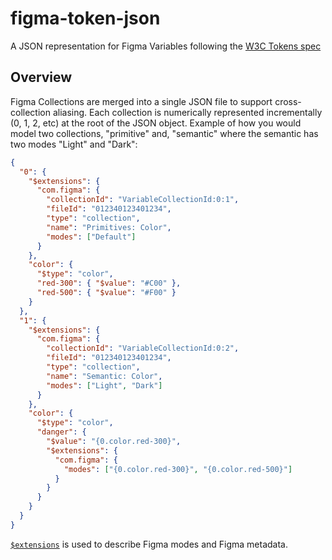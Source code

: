 # figma-token-json
A JSON representation for Figma Variables following the [W3C Tokens spec](https://github.com/design-tokens/community-group)

## Overview

Figma Collections are merged into a single JSON file to support cross-collection aliasing. Each collection is numerically represented incrementally (0, 1, 2, etc) at the root of the JSON object. Example of how you would model two collections, "primitive" and, "semantic" where the semantic has two modes "Light" and "Dark":

```json
{
  "0": {
    "$extensions": {
      "com.figma": {
        "collectionId": "VariableCollectionId:0:1",
        "fileId": "012340123401234",
        "type": "collection",
        "name": "Primitives: Color",
        "modes": ["Default"]
      }
    },
    "color": {
      "$type": "color",
      "red-300": { "$value": "#C00" },
      "red-500": { "$value": "#F00" }
    }
  },
  "1": {
    "$extensions": {
      "com.figma": {
        "collectionId": "VariableCollectionId:0:2",
        "fileId": "012340123401234",
        "type": "collection",
        "name": "Semantic: Color",
        "modes": ["Light", "Dark"]
      }
    },
    "color": {
      "$type": "color",
      "danger": {
        "$value": "{0.color.red-300}",
        "$extensions": {
          "com.figma": {
            "modes": ["{0.color.red-300}", "{0.color.red-500}"]
          }
        }
      }
    }
  }
}
```

[`$extensions`](https://tr.designtokens.org/format/#extensions-0) is used to describe Figma modes and Figma metadata.
